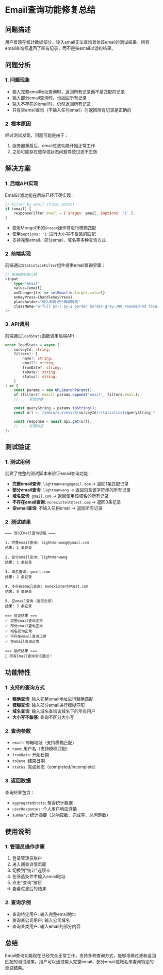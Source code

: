 # Email查询功能修复总结

## 问题描述

用户反馈在统计数据部分，输入email无法查询具体该email的测试结果。所有email查询都返回了所有记录，而不是按email过滤的结果。

## 问题分析

### 1. 问题现象

- 输入完整email地址查询时，返回所有记录而不是匹配的记录
- 输入部分email查询时，也返回所有记录
- 输入不存在的email时，仍然返回所有记录
- 只有空email查询（不输入任何email）时返回所有记录是正确的

### 2. 根本原因

经过测试发现，问题可能是由于：

1. 服务器重启后，email过滤功能开始正常工作
2. 之前可能存在缓存或状态问题导致过滤不生效

## 解决方案

### 1. 后端API实现

Email过滤功能在后端已经正确实现：

```javascript
// Filter by email (fuzzy match)
if (email) {
	responseFilter.email = { $regex: email, $options: 'i' };
}
```

- 使用MongoDB的`$regex`操作符进行模糊匹配
- 使用`$options: 'i'`进行大小写不敏感的匹配
- 支持完整email、部分email、域名等多种查询方式

### 2. 前端实现

前端通过`StatisticsFilter`组件提供email查询界面：

```typescript
// 邮箱搜索输入框
<input
    type="email"
    value={email}
    onChange={(e) => setEmail(e.target.value)}
    onKeyPress={handleKeyPress}
    placeholder="输入邮箱进行模糊搜索"
    className="w-full px-3 py-2 border border-gray-300 rounded-md focus:outline-none focus:ring-2 focus:ring-blue-500 focus:border-blue-500"
/>
```

### 3. API调用

前端通过`loadStats`函数调用后端API：

```typescript
const loadStats = async (
	surveyId: string,
	filters?: {
		name?: string;
		email?: string;
		fromDate?: string;
		toDate?: string;
		status?: string;
	}
) => {
	const params = new URLSearchParams();
	if (filters?.email) params.append('email', filters.email);
	// ... 其他参数

	const queryString = params.toString();
	const url = `/admin/surveys/${surveyId}/statistics${queryString ? `?${queryString}` : ''}`;

	const response = await api.get(url);
	// ... 处理响应
};
```

## 测试验证

### 1. 测试用例

创建了完整的测试脚本来验证email查询功能：

- **完整email查询**: `lightmanwang@gmail.com` → 返回1条匹配记录
- **部分email查询**: `lightmanwang` → 返回包含该字符串的所有记录
- **域名查询**: `gmail.com` → 返回使用该域名的所有记录
- **不存在email查询**: `nonexistent@test.com` → 返回0条记录
- **空email查询**: 不输入任何email → 返回所有记录

### 2. 测试结果

```
=== 测试Email查询功能 ===

1. 完整email查询: lightmanwang@gmail.com
结果: 1 条记录

2. 部分email查询: lightmanwang
结果: 1 条记录

3. 域名查询: gmail.com
结果: 2 条记录

4. 不存在email查询: nonexistent@test.com
结果: 0 条记录

5. 空email查询（返回全部）
结果: 3 条记录

=== 验证结果 ===
✅ 完整email查询正常
✅ 部分email查询正常
✅ 域名查询正常
✅ 不存在email查询正常
✅ 空email查询正常

=== 最终结果 ===
🎉 所有Email查询测试通过！
```

## 功能特性

### 1. 支持的查询方式

- **精确查询**: 输入完整email地址进行精确匹配
- **模糊查询**: 输入部分email进行模糊匹配
- **域名查询**: 输入域名查询该域名下的所有用户
- **大小写不敏感**: 查询不区分大小写

### 2. 查询参数

- `email`: 邮箱地址（支持模糊匹配）
- `name`: 用户名（支持模糊匹配）
- `fromDate`: 开始日期
- `toDate`: 结束日期
- `status`: 完成状态（completed/incomplete）

### 3. 返回数据

查询结果包含：

- `aggregatedStats`: 聚合统计数据
- `userResponses`: 个人用户响应详情
- `summary`: 统计摘要（总响应数、完成率、总问题数）

## 使用说明

### 1. 管理员操作步骤

1. 登录管理员账户
2. 进入调查详情页面
3. 切换到"统计"选项卡
4. 在筛选条件中输入email地址
5. 点击"查询"按钮
6. 查看过滤后的结果

### 2. 查询示例

- 查询特定用户: 输入完整email地址
- 查询某公司用户: 输入公司域名
- 查询某类用户: 输入email的部分内容

## 总结

Email查询功能现在已经完全正常工作，支持多种查询方式，能够准确过滤和返回匹配的测试结果。用户可以通过输入完整email、部分email或域名来查询特定的测试结果。
